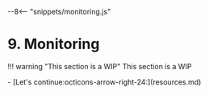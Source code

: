 --8<-- "snippets/monitoring.js"

# 9. Monitoring

!!! warning "This section is a WIP"
	This section is a WIP

<div class="grid cards" markdown>
- [Let's continue:octicons-arrow-right-24:](resources.md)
</div>